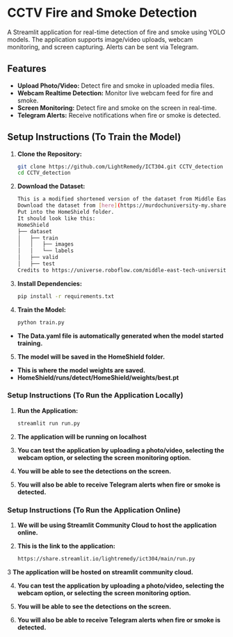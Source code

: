 # CCTV Fire and Smoke Detection

A Streamlit application for real-time detection of fire and smoke using YOLO models. The application supports image/video uploads, webcam monitoring, and screen capturing. Alerts can be sent via Telegram.

## Features

- **Upload Photo/Video:** Detect fire and smoke in uploaded media files.
- **Webcam Realtime Detection:** Monitor live webcam feed for fire and smoke.
- **Screen Monitoring:** Detect fire and smoke on the screen in real-time.
- **Telegram Alerts:** Receive notifications when fire or smoke is detected.

## Setup Instructions (To Train the Model)

1. **Clone the Repository:**
   ```bash
   git clone https://github.com/LightRemedy/ICT304.git CCTV_detection
   cd CCTV_detection
   ```

2. **Download the Dataset:**
   ```bash
   This is a modified shortened version of the dataset from Middle East Tech University.
   Download the dataset from [here](https://murdochuniversity-my.sharepoint.com/:f:/r/personal/34944909_student_murdoch_edu_au/Documents/ICT304%20AI%20System%20Design/ICT304-PT%20GRP4%20Assignment%202%20Dataset/Dataset?csf=1&web=1&e=pVIoj8)
   Put into the HomeShield folder.
   It should look like this:
   HomeShield
   ├── dataset
   │   ├── train
   │   │   ├── images
   │   │   └── labels
   │   ├── valid
   │   ├── test
   Credits to https://universe.roboflow.com/middle-east-tech-university/fire-and-smoke-detection-hiwia for the full dataset.
   ```
   

3. **Install Dependencies:**
   ```bash
   pip install -r requirements.txt
   ```

4. **Train the Model:**
   ```bash
   python train.py
   ```
- **The Data.yaml file is automatically generated when the model started training.**

5. **The model will be saved in the HomeShield folder.**
- **This is where the model weights are saved.**
- **HomeShield/runs/detect/HomeShield/weights/best.pt**


### Setup Instructions (To Run the Application Locally)

1. **Run the Application:**
   ```bash
   streamlit run run.py
   ```

2. **The application will be running on localhost**

3. **You can test the application by uploading a photo/video, selecting the webcam option, or selecting the screen monitoring option.**

4. **You will be able to see the detections on the screen.**

5. **You will also be able to receive Telegram alerts when fire or smoke is detected.**


### Setup Instructions (To Run the Application Online)

1. **We will be using Streamlit Community Cloud to host the application online.**

2. **This is the link to the application:**
   ```bash
   https://share.streamlit.io/lightremedy/ict304/main/run.py
   ```

3 **The application will be hosted on streamlit community cloud.**

4. **You can test the application by uploading a photo/video, selecting the webcam option, or selecting the screen monitoring option.**

5. **You will be able to see the detections on the screen.**

6. **You will also be able to receive Telegram alerts when fire or smoke is detected.**
